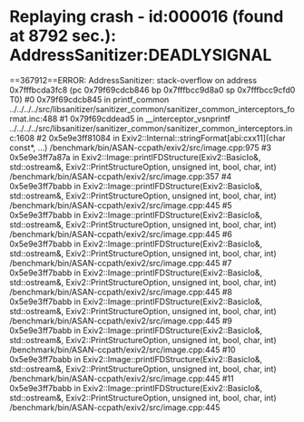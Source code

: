 

Replaying crash - id:000016 (found at 8792 sec.):
AddressSanitizer:DEADLYSIGNAL
=================================================================
==367912==ERROR: AddressSanitizer: stack-overflow on address 0x7fffbcda3fc8 (pc 0x79f69cdcb846 bp 0x7fffbcc9d8a0 sp 0x7fffbcc9cfd0 T0)
    #0 0x79f69cdcb845 in printf_common ../../../../src/libsanitizer/sanitizer_common/sanitizer_common_interceptors_format.inc:488
    #1 0x79f69cddead5 in __interceptor_vsnprintf ../../../../src/libsanitizer/sanitizer_common/sanitizer_common_interceptors.inc:1608
    #2 0x5e9e3ff81084 in Exiv2::Internal::stringFormat[abi:cxx11](char const*, ...) /benchmark/bin/ASAN-ccpath/exiv2/src/image.cpp:975
    #3 0x5e9e3ff7a87a in Exiv2::Image::printIFDStructure(Exiv2::BasicIo&, std::ostream&, Exiv2::PrintStructureOption, unsigned int, bool, char, int) /benchmark/bin/ASAN-ccpath/exiv2/src/image.cpp:357
    #4 0x5e9e3ff7babb in Exiv2::Image::printIFDStructure(Exiv2::BasicIo&, std::ostream&, Exiv2::PrintStructureOption, unsigned int, bool, char, int) /benchmark/bin/ASAN-ccpath/exiv2/src/image.cpp:445
    #5 0x5e9e3ff7babb in Exiv2::Image::printIFDStructure(Exiv2::BasicIo&, std::ostream&, Exiv2::PrintStructureOption, unsigned int, bool, char, int) /benchmark/bin/ASAN-ccpath/exiv2/src/image.cpp:445
    #6 0x5e9e3ff7babb in Exiv2::Image::printIFDStructure(Exiv2::BasicIo&, std::ostream&, Exiv2::PrintStructureOption, unsigned int, bool, char, int) /benchmark/bin/ASAN-ccpath/exiv2/src/image.cpp:445
    #7 0x5e9e3ff7babb in Exiv2::Image::printIFDStructure(Exiv2::BasicIo&, std::ostream&, Exiv2::PrintStructureOption, unsigned int, bool, char, int) /benchmark/bin/ASAN-ccpath/exiv2/src/image.cpp:445
    #8 0x5e9e3ff7babb in Exiv2::Image::printIFDStructure(Exiv2::BasicIo&, std::ostream&, Exiv2::PrintStructureOption, unsigned int, bool, char, int) /benchmark/bin/ASAN-ccpath/exiv2/src/image.cpp:445
    #9 0x5e9e3ff7babb in Exiv2::Image::printIFDStructure(Exiv2::BasicIo&, std::ostream&, Exiv2::PrintStructureOption, unsigned int, bool, char, int) /benchmark/bin/ASAN-ccpath/exiv2/src/image.cpp:445
    #10 0x5e9e3ff7babb in Exiv2::Image::printIFDStructure(Exiv2::BasicIo&, std::ostream&, Exiv2::PrintStructureOption, unsigned int, bool, char, int) /benchmark/bin/ASAN-ccpath/exiv2/src/image.cpp:445
    #11 0x5e9e3ff7babb in Exiv2::Image::printIFDStructure(Exiv2::BasicIo&, std::ostream&, Exiv2::PrintStructureOption, unsigned int, bool, char, int) /benchmark/bin/ASAN-ccpath/exiv2/src/image.cpp:445